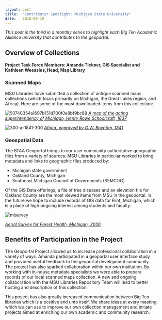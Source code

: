 ```yaml
---
layout: post
title:  "Contributor Spotlight: Michigan State University"
date:   2018-09-19
---
```


_This post is the third in a monthly series to highlight each Big Ten Academic Alliance university that contributes to the geoportal._

## Overview of Collections
#### Project Task Force Members: Amanda Tickner, GIS Specialist and Kathleen Weessies, Head, Map Library


### Scanned Maps
MSU Libraries have submitted a collection of antique scanned maps collections (which focus primarily on Michigan, the Great Lakes region, and Africa). Here are some of the most downloaded items from this collection:

![50740354a1697b151d700f0e8bf9bc88](https://user-images.githubusercontent.com/2367677/45111285-3e6e3780-b10a-11e8-9c39-519b912b6956.jpeg)
[_A map of the acting superintendency of Michigan, Henry Rowe Schoolcraft, 1837_](https://geo.btaa.org/catalog/b32b70ae-430b-480d-9a34-c6ffbd4f55df)

![300-a-1841-300](https://user-images.githubusercontent.com/2367677/45111217-07982180-b10a-11e8-8fd6-935aaf1ca1f5.jpg)
[_Africa, engraved by G.W. Boynton, 1841_](https://geo.btaa.org/catalog/24c98017-bb9d-43e5-982c-ab20e45439ad)

### Geospatial Data
The BTAA Geoportal brings to our user community authoritative geographic files from a variety of sources.  MSU Libraries in particular worked to bring metadata and links to geographic files produced by:
- Michigan state government
- Oakland County, Michigan
- Southeast Michigan Council of Governments (SEMCOG)

Of the GIS Data offerings, a file of tree diseases and an elevation file for Oakland County are the most viewed items from MSU in the geoportal.  In the future we hope to include records of GIS data for Flint, Michigan, which is a place of high ongoing interest among students and faculty.

![misurvey](https://user-images.githubusercontent.com/2367677/45112157-81c9a580-b10c-11e8-8abd-6826823e7c83.png)

_[Aerial Survey for Forest Health, Michigan, 2000](https://geo.btaa.org/catalog/ad5aa5068b164d759b6d140aad73cfbd_3)_

## Benefits of Participation in the Project
The Geoportal Project allowed us to increase professional collaboration in a variety of ways.   Amanda participated in a geoportal user interface study and provided useful feedback to the geoportal development community. The project has also sparked collaboration within our own institution. By working with in-house metadata specialists we were able to prepare records of our local scanned maps collection.  A new and ongoing collaboration with the MSU Libraries Repository Team will lead to better hosting and description of this collection.

This project has also greatly increased communication between Big Ten libraries which is a positive end unto itself.  We share ideas at every meeting which we can use to improve our own collection management and initiate projects aimed at enriching our own academic and community research.
